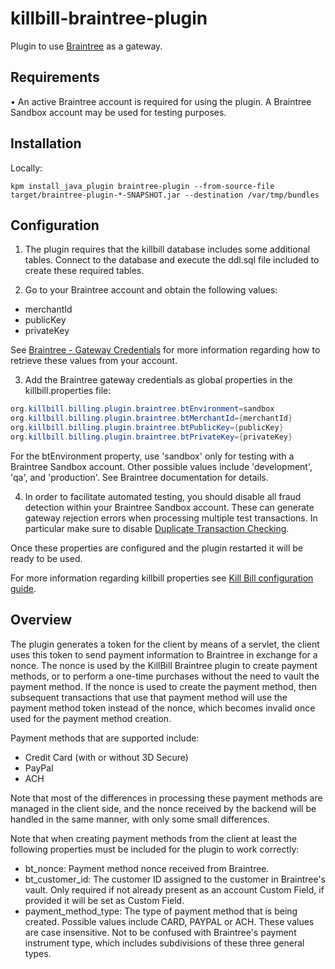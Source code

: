 # killbill-braintree-plugin

Plugin to use [Braintree](https://www.braintreepayments.com/) as a gateway.

## Requirements

• An active Braintree account is required for using the plugin. A Braintree Sandbox account may be used for testing purposes.

## Installation

Locally:

```
kpm install_java_plugin braintree-plugin --from-source-file target/braintree-plugin-*-SNAPSHOT.jar --destination /var/tmp/bundles
```

## Configuration

1. The plugin requires that the killbill database includes some additional tables. Connect to the database and execute the ddl.sql file included to create these required tables.

2. Go to your Braintree account and obtain the following values:

* merchantId
* publicKey
* privateKey

See [Braintree - Gateway Credentials](https://articles.braintreepayments.com/control-panel/important-gateway-credentials) for more information regarding how to retrieve these values from your account.

3. Add the Braintree gateway credentials as global properties in the killbill.properties file:

```java
org.killbill.billing.plugin.braintree.btEnvironment=sandbox
org.killbill.billing.plugin.braintree.btMerchantId={merchantId}
org.killbill.billing.plugin.braintree.btPublicKey={publicKey}
org.killbill.billing.plugin.braintree.btPrivateKey={privateKey}
```

For the btEnvironment property, use 'sandbox' only for testing with a Braintree Sandbox account. Other possible values include 'development', 'qa', and 'production'. See Braintree documentation for details.

4. In order to facilitate automated testing, you should disable all fraud detection within your Braintree Sandbox account. These can generate gateway rejection errors when processing multiple test transactions. In particular make sure to disable [Duplicate Transaction Checking](https://articles.braintreepayments.com/control-panel/transactions/duplicate-checking#configuring-duplicate-transaction-checking).

Once these properties are configured and the plugin restarted it will be ready to be used.

For more information regarding killbill properties see [Kill Bill configuration guide](https://docs.killbill.io/latest/userguide_configuration.html).

## Overview

The plugin generates a token for the client by means of a servlet, the client uses this token to send payment information to Braintree in exchange for a nonce. The nonce is used by the KillBill Braintree plugin to create payment methods, or to perform a one-time purchases without the need to vault the payment method. If the nonce is used to create the payment method, then subsequent transactions that use that payment method will use the payment method token instead of the nonce, which becomes invalid once used for the payment method creation. 

Payment methods that are supported include:

* Credit Card (with or without 3D Secure)
* PayPal
* ACH

Note that most of the differences in processing these payment methods are managed in the client side, and the nonce received by the backend will be handled in the same manner, with only some small differences.

Note that when creating payment methods from the client at least the following properties must be included for the plugin to work correctly:

* bt_nonce: Payment method nonce received from Braintree.
* bt_customer_id: The customer ID assigned to the customer in Braintree's vault. Only required if not already present as an account Custom Field, if provided it will be set as Custom Field.
* payment_method_type: The type of payment method that is being created. Possible values include CARD, PAYPAL or ACH. These values are case insensitive. Not to be confused with Braintree's payment instrument type, which includes subdivisions of these three general types.